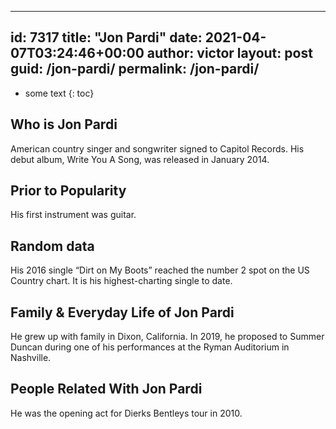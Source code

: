  ---
id: 7317
title: "Jon Pardi"
date: 2021-04-07T03:24:46+00:00
author: victor
layout: post
guid: /jon-pardi/
permalink: /jon-pardi/
---

* some text
{: toc}

## Who is Jon Pardi

American country singer and songwriter signed to Capitol Records. His debut album, Write You A Song, was released in January 2014.

## Prior to Popularity

His first instrument was guitar.

## Random data

His 2016 single &#8220;Dirt on My Boots&#8221; reached the number 2 spot on the US Country chart. It is his highest-charting single to date.

## Family & Everyday Life of Jon Pardi

He grew up with family in Dixon, California. In 2019, he proposed to Summer Duncan during one of his performances at the Ryman Auditorium in Nashville.

## People Related With Jon Pardi

He was the opening act for Dierks Bentleys tour in 2010.
 
